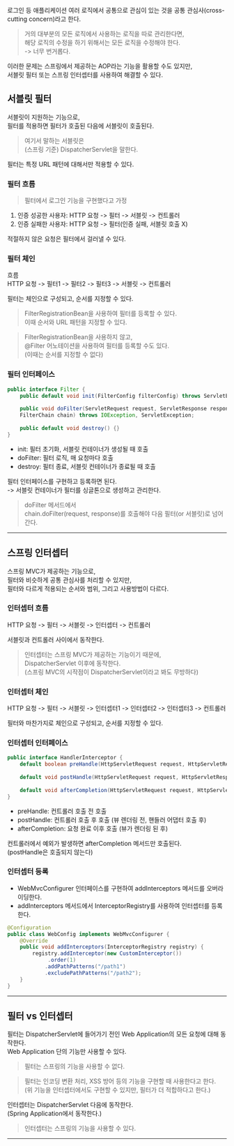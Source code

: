 로그인 등 애플리케이션 여러 로직에서 공통으로 관심이 있는 것을 공통 관심사(cross-cutting concern)라고 한다.

> 거의 대부분의 모든 로직에서 사용하는 로직을 따로 관리한다면,  
> 해당 로직의 수정을 하기 위해서는 모든 로직을 수정해야 한다.  
> -> 너무 번거롭다.

이러한 문제는 스프링에서 제공하는 AOP라는 기능을 활용할 수도 있지만,  
서블릿 필터 또는 스프링 인터셉터를 사용하여 해결할 수 있다.

## 서블릿 필터

서블릿이 지원하는 기능으로,  
필터를 적용하면 필터가 호출된 다음에 서블릿이 호출된다.

> 여기서 말하는 서블릿은  
> (스프링 기준) DispatcherServlet을 말한다.

필터는 특정 URL 패턴에 대해서만 적용할 수 있다.

### 필터 흐름

> 필터에서 로그인 기능을 구현했다고 가정

1. 인증 성공한 사용자: HTTP 요청 -> 필터 -> 서블릿 -> 컨트롤러
2. 인증 실패한 사용자: HTTP 요청 -> 필터(인증 실패, 서블릿 호출 X)

적절하지 않은 요청은 필터에서 걸러낼 수 있다.

### 필터 체인

흐름  
HTTP 요청 -> 필터1 -> 필터2 -> 필터3 -> 서블릿 -> 컨트롤러

필터는 체인으로 구성되고, 순서를 지정할 수 있다.

> FilterRegistrationBean을 사용하여 필터를 등록할 수 있다.  
> 이때 순서와 URL 패턴을 지정할 수 있다.

> FilterRegistrationBean을 사용하지 않고,  
> @Filter 어노테이션을 사용하여 필터를 등록할 수도 있다.  
> (이때는 순서를 지정할 수 없다)

### 필터 인터페이스

```java
public interface Filter {
    public default void init(FilterConfig filterConfig) throws ServletException {}
    
    public void doFilter(ServletRequest request, ServletResponse response,
    FilterChain chain) throws IOException, ServletException;
    
    public default void destroy() {}
}
```

- init: 필터 초기화, 서블릿 컨테이너가 생성될 때 호출
- doFilter: 필터 로직, 매 요청마다 호출
- destroy: 필터 종료, 서블릿 컨테이너가 종료될 때 호출

필터 인터페이스를 구현하고 등록하면 된다.  
-> 서블릿 컨테이너가 필터를 싱글톤으로 생성하고 관리한다.

> doFilter 메서드에서  
> chain.doFilter(request, response)를 호출해야 다음 필터(or 서블릿)로 넘어간다.

---

## 스프링 인터셉터

스프링 MVC가 제공하는 기능으로,  
필터와 비슷하게 공통 관심사를 처리할 수 있지만,  
필터와 다르게 적용되는 순서와 범위, 그리고 사용방법이 다르다.

### 인터셉터 흐름

HTTP 요청 -> 필터 -> 서블릿 -> 인터셉터 -> 컨트롤러

서블릿과 컨트롤러 사이에서 동작한다.

> 인터셉터는 스프링 MVC가 제공하는 기능이기 때문에,  
> DispatcherServlet 이후에 동작한다.  
> (스프링 MVC의 시작점이 DispatcherServlet이라고 봐도 무방하다)

### 인터셉터 체인

HTTP 요청 -> 필터 -> 서블릿 -> 인터셉터1 -> 인터셉터2 -> 인터셉터3 -> 컨트롤러

필터와 마찬가지로 체인으로 구성되고, 순서를 지정할 수 있다.

### 인터셉터 인터페이스

```java
public interface HandlerInterceptor {
    default boolean preHandle(HttpServletRequest request, HttpServletResponse response, Object handler) throws Exception {}
    
    default void postHandle(HttpServletRequest request, HttpServletResponse response, Object handler, @Nullable ModelAndView modelAndView) throws Exception {}
    
    default void afterCompletion(HttpServletRequest request, HttpServletResponse response, Object handler, @Nullable Exception ex) throws Exception {}
}
```

- preHandle: 컨트롤러 호출 전 호출
- postHandle: 컨트롤러 호출 후 호출 (뷰 렌더링 전, 핸들러 어댑터 호출 후)
- afterCompletion: 요청 완료 이후 호출 (뷰가 렌더링 된 후)

컨트롤러에서 예외가 발생하면 afterCompletion 메서드만 호출된다.  
(postHandle은 호출되지 않는다)

### 인터셉터 등록

- WebMvcConfigurer 인터페이스를 구현하여 addInterceptors 메서드를 오버라이딩한다.
- addInterceptors 메서드에서 InterceptorRegistry를 사용하여 인터셉터를 등록한다.

```java
@Configuration
public class WebConfig implements WebMvcConfigurer {
    @Override
    public void addInterceptors(InterceptorRegistry registry) {
        registry.addInterceptor(new CustomInterceptor())
             .order(1)
            .addPathPatterns("/path1")
            .excludePathPatterns("/path2");
    }
}
```

---

## 필터 vs 인터셉터

필터는 DispatcherServlet에 들어가기 전인 Web Application의 모든 요청에 대해 동작한다.  
Web Application 단의 기능만 사용할 수 있다.

> 필터는 스프링의 기능을 사용할 수 없다.

> 필터는 인코딩 변환 처리, XSS 방어 등의 기능을 구현할 때 사용한다고 한다.  
> (위 기능을 인터셉터에서도 구현할 수 있지만, 필터가 더 적합하다고 한다.)

인터셉터는 DispatcherServlet 다음에 동작한다.  
(Spring Application에서 동작한다.)

> 인터셉터는 스프링의 기능을 사용할 수 있다.



---